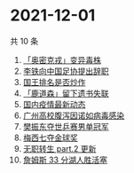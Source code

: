 # 2021-12-01

共 10 条

<!-- BEGIN ZHIHUSEARCH -->
<!-- 最后更新时间 Wed Dec 01 2021 00:13:02 GMT+0800 (China Standard Time) -->
1. [「奥密克戎」变异毒株](https://www.zhihu.com/search?q=奥密克戎)
1. [李铁向中国足协提出辞职](https://www.zhihu.com/search?q=李铁)
1. [国王排名是否炒作](https://www.zhihu.com/search?q=国王排名)
1. [「鹿道森」留下遗书失联](https://www.zhihu.com/search?q=鹿道森)
1. [国内疫情最新动态](https://www.zhihu.com/search?q=疫情)
1. [广州高校腹泻因诺如病毒感染](https://www.zhihu.com/search?q=诺如病毒)
1. [樊振东夺世乒赛男单冠军](https://www.zhihu.com/search?q=樊振东)
1. [梅西七夺金球奖](https://www.zhihu.com/search?q=梅西)
1. [无职转生 part.2 更新](https://www.zhihu.com/search?q=无职转生)
1. [詹姆斯 33 分湖人胜活塞](https://www.zhihu.com/search?q=湖人)
<!-- END ZHIHUSEARCH -->
